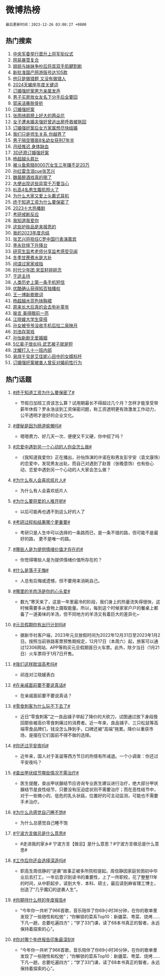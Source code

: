 # 微博热榜

`最后更新时间：2023-12-26 03:08:27 +0800`

## 热门搜索

1. [中央军委举行晋升上将军衔仪式](https://m.weibo.cn/search?containerid=100103type%3D1%26t%3D10%26q%3D%23%E4%B8%AD%E5%A4%AE%E5%86%9B%E5%A7%94%E4%B8%BE%E8%A1%8C%E6%99%8B%E5%8D%87%E4%B8%8A%E5%B0%86%E5%86%9B%E8%A1%94%E4%BB%AA%E5%BC%8F%23&stream_entry_id=51&isnewpage=1&extparam=seat%3D1%26pos%3D0%26filter_type%3Drealtimehot%26c_type%3D51%26q%3D%2523%25E4%25B8%25AD%25E5%25A4%25AE%25E5%2586%259B%25E5%25A7%2594%25E4%25B8%25BE%25E8%25A1%258C%25E6%2599%258B%25E5%258D%2587%25E4%25B8%258A%25E5%25B0%2586%25E5%2586%259B%25E8%25A1%2594%25E4%25BB%25AA%25E5%25BC%258F%2523%26cate%3D10103%26stream_entry_id%3D51%26dgr%3D0%26display_time%3D1703531306%26pre_seqid%3D170353130672604378114)
1. [网易暴雪复合](https://m.weibo.cn/search?containerid=100103type%3D1%26t%3D10%26q%3D%23%E7%BD%91%E6%98%93%E6%9A%B4%E9%9B%AA%E5%A4%8D%E5%90%88%23&stream_entry_id=31&isnewpage=1&extparam=seat%3D1%26realpos%3D1%26lcate%3D5001%26filter_type%3Drealtimehot%26dgr%3D0%26pos%3D0%26c_type%3D31%26cate%3D5001%26q%3D%2523%25E7%25BD%2591%25E6%2598%2593%25E6%259A%25B4%25E9%259B%25AA%25E5%25A4%258D%25E5%2590%2588%2523%26band_rank%3D1%26stream_entry_id%3D31%26flag%3D16%26display_time%3D1703531306%26pre_seqid%3D170353130672604378114)
1. [姐姐与妹妹争吵后将其双手肌腱割断](https://m.weibo.cn/search?containerid=100103type%3D1%26t%3D10%26q%3D%23%E5%A7%90%E5%A7%90%E4%B8%8E%E5%A6%B9%E5%A6%B9%E4%BA%89%E5%90%B5%E5%90%8E%E5%B0%86%E5%85%B6%E5%8F%8C%E6%89%8B%E8%82%8C%E8%85%B1%E5%89%B2%E6%96%AD%23&stream_entry_id=31&isnewpage=1&extparam=seat%3D1%26realpos%3D2%26lcate%3D5001%26filter_type%3Drealtimehot%26dgr%3D0%26pos%3D1%26c_type%3D31%26cate%3D5001%26q%3D%2523%25E5%25A7%2590%25E5%25A7%2590%25E4%25B8%258E%25E5%25A6%25B9%25E5%25A6%25B9%25E4%25BA%2589%25E5%2590%25B5%25E5%2590%258E%25E5%25B0%2586%25E5%2585%25B6%25E5%258F%258C%25E6%2589%258B%25E8%2582%258C%25E8%2585%25B1%25E5%2589%25B2%25E6%2596%25AD%2523%26band_rank%3D2%26stream_entry_id%3D31%26flag%3D2%26display_time%3D1703531306%26pre_seqid%3D170353130672604378114)
1. [新批准国产网游版号达105款](https://m.weibo.cn/search?containerid=100103type%3D1%26t%3D10%26q%3D%23%E6%96%B0%E6%89%B9%E5%87%86%E5%9B%BD%E4%BA%A7%E7%BD%91%E6%B8%B8%E7%89%88%E5%8F%B7%E8%BE%BE105%E6%AC%BE%23&stream_entry_id=31&isnewpage=1&extparam=seat%3D1%26realpos%3D3%26lcate%3D5001%26filter_type%3Drealtimehot%26dgr%3D0%26pos%3D2%26c_type%3D31%26cate%3D5001%26q%3D%2523%25E6%2596%25B0%25E6%2589%25B9%25E5%2587%2586%25E5%259B%25BD%25E4%25BA%25A7%25E7%25BD%2591%25E6%25B8%25B8%25E7%2589%2588%25E5%258F%25B7%25E8%25BE%25BE105%25E6%25AC%25BE%2523%26band_rank%3D3%26stream_entry_id%3D31%26flag%3D0%26display_time%3D1703531306%26pre_seqid%3D170353130672604378114)
1. [他只是做错题 又没有做错人](https://m.weibo.cn/search?containerid=100103type%3D1%26t%3D10%26q%3D%E4%BB%96%E5%8F%AA%E6%98%AF%E5%81%9A%E9%94%99%E9%A2%98+%E5%8F%88%E6%B2%A1%E6%9C%89%E5%81%9A%E9%94%99%E4%BA%BA&stream_entry_id=31&isnewpage=1&extparam=seat%3D1%26realpos%3D4%26lcate%3D5001%26filter_type%3Drealtimehot%26dgr%3D0%26pos%3D3%26c_type%3D31%26cate%3D5001%26q%3D%25E4%25BB%2596%25E5%258F%25AA%25E6%2598%25AF%25E5%2581%259A%25E9%2594%2599%25E9%25A2%2598%2520%25E5%258F%2588%25E6%25B2%25A1%25E6%259C%2589%25E5%2581%259A%25E9%2594%2599%25E4%25BA%25BA%26band_rank%3D4%26stream_entry_id%3D31%26flag%3D2%26display_time%3D1703531306%26pre_seqid%3D170353130672604378114)
1. [2024天蝎座年度关键词](https://m.weibo.cn/search?containerid=100103type%3D1%26t%3D10%26q%3D2024%E5%A4%A9%E8%9D%8E%E5%BA%A7%E5%B9%B4%E5%BA%A6%E5%85%B3%E9%94%AE%E8%AF%8D&stream_entry_id=31&isnewpage=1&extparam=seat%3D1%26realpos%3D5%26lcate%3D5001%26filter_type%3Drealtimehot%26dgr%3D0%26pos%3D4%26c_type%3D31%26cate%3D5001%26q%3D2024%25E5%25A4%25A9%25E8%259D%258E%25E5%25BA%25A7%25E5%25B9%25B4%25E5%25BA%25A6%25E5%2585%25B3%25E9%2594%25AE%25E8%25AF%258D%26band_rank%3D5%26stream_entry_id%3D31%26flag%3D16%26display_time%3D1703531306%26pre_seqid%3D170353130672604378114)
1. [订婚强奸案男方亲属发声](https://m.weibo.cn/search?containerid=100103type%3D1%26t%3D10%26q%3D%23%E8%AE%A2%E5%A9%9A%E5%BC%BA%E5%A5%B8%E6%A1%88%E7%94%B7%E6%96%B9%E4%BA%B2%E5%B1%9E%E5%8F%91%E5%A3%B0%23&stream_entry_id=31&isnewpage=1&extparam=seat%3D1%26realpos%3D6%26lcate%3D5001%26filter_type%3Drealtimehot%26dgr%3D0%26pos%3D5%26c_type%3D31%26cate%3D5001%26q%3D%2523%25E8%25AE%25A2%25E5%25A9%259A%25E5%25BC%25BA%25E5%25A5%25B8%25E6%25A1%2588%25E7%2594%25B7%25E6%2596%25B9%25E4%25BA%25B2%25E5%25B1%259E%25E5%258F%2591%25E5%25A3%25B0%2523%26band_rank%3D6%26stream_entry_id%3D31%26flag%3D0%26display_time%3D1703531306%26pre_seqid%3D170353130672604378114)
1. [男子买房放女友名下分手后全要回](https://m.weibo.cn/search?containerid=100103type%3D1%26t%3D10%26q%3D%23%E7%94%B7%E5%AD%90%E4%B9%B0%E6%88%BF%E6%94%BE%E5%A5%B3%E5%8F%8B%E5%90%8D%E4%B8%8B%E5%88%86%E6%89%8B%E5%90%8E%E5%85%A8%E8%A6%81%E5%9B%9E%23&stream_entry_id=31&isnewpage=1&extparam=seat%3D1%26realpos%3D7%26lcate%3D5001%26filter_type%3Drealtimehot%26dgr%3D0%26pos%3D6%26c_type%3D31%26cate%3D5001%26q%3D%2523%25E7%2594%25B7%25E5%25AD%2590%25E4%25B9%25B0%25E6%2588%25BF%25E6%2594%25BE%25E5%25A5%25B3%25E5%258F%258B%25E5%2590%258D%25E4%25B8%258B%25E5%2588%2586%25E6%2589%258B%25E5%2590%258E%25E5%2585%25A8%25E8%25A6%2581%25E5%259B%259E%2523%26band_rank%3D7%26stream_entry_id%3D31%26flag%3D0%26display_time%3D1703531306%26pre_seqid%3D170353130672604378114)
1. [郭采洁撕脱骨折](https://m.weibo.cn/search?containerid=100103type%3D1%26t%3D10%26q%3D%23%E9%83%AD%E9%87%87%E6%B4%81%E6%92%95%E8%84%B1%E9%AA%A8%E6%8A%98%23&stream_entry_id=31&isnewpage=1&extparam=seat%3D1%26realpos%3D8%26lcate%3D5001%26filter_type%3Drealtimehot%26dgr%3D0%26pos%3D7%26c_type%3D31%26cate%3D5001%26q%3D%2523%25E9%2583%25AD%25E9%2587%2587%25E6%25B4%2581%25E6%2592%2595%25E8%2584%25B1%25E9%25AA%25A8%25E6%258A%2598%2523%26band_rank%3D8%26stream_entry_id%3D31%26flag%3D2%26display_time%3D1703531306%26pre_seqid%3D170353130672604378114)
1. [订婚强奸案](https://m.weibo.cn/search?containerid=100103type%3D1%26t%3D10%26q%3D%E8%AE%A2%E5%A9%9A%E5%BC%BA%E5%A5%B8%E6%A1%88&stream_entry_id=31&isnewpage=1&extparam=seat%3D1%26realpos%3D9%26lcate%3D5001%26filter_type%3Drealtimehot%26dgr%3D0%26pos%3D8%26c_type%3D31%26cate%3D5001%26q%3D%25E8%25AE%25A2%25E5%25A9%259A%25E5%25BC%25BA%25E5%25A5%25B8%25E6%25A1%2588%26band_rank%3D9%26stream_entry_id%3D31%26flag%3D0%26display_time%3D1703531306%26pre_seqid%3D170353130672604378114)
1. [张雨绮肩膀上好大的两朵花](https://m.weibo.cn/search?containerid=100103type%3D1%26t%3D10%26q%3D%23%E5%BC%A0%E9%9B%A8%E7%BB%AE%E8%82%A9%E8%86%80%E4%B8%8A%E5%A5%BD%E5%A4%A7%E7%9A%84%E4%B8%A4%E6%9C%B5%E8%8A%B1%23&stream_entry_id=31&isnewpage=1&extparam=seat%3D1%26realpos%3D10%26lcate%3D5001%26filter_type%3Drealtimehot%26dgr%3D0%26pos%3D9%26c_type%3D31%26cate%3D5001%26q%3D%2523%25E5%25BC%25A0%25E9%259B%25A8%25E7%25BB%25AE%25E8%2582%25A9%25E8%2586%2580%25E4%25B8%258A%25E5%25A5%25BD%25E5%25A4%25A7%25E7%259A%2584%25E4%25B8%25A4%25E6%259C%25B5%25E8%258A%25B1%2523%26band_rank%3D10%26stream_entry_id%3D31%26flag%3D0%26display_time%3D1703531306%26pre_seqid%3D170353130672604378114)
1. [女子遭未婚夫强奸曾逃出房呼救被拖回](https://m.weibo.cn/search?containerid=100103type%3D1%26t%3D10%26q%3D%23%E5%A5%B3%E5%AD%90%E9%81%AD%E6%9C%AA%E5%A9%9A%E5%A4%AB%E5%BC%BA%E5%A5%B8%E6%9B%BE%E9%80%83%E5%87%BA%E6%88%BF%E5%91%BC%E6%95%91%E8%A2%AB%E6%8B%96%E5%9B%9E%23&stream_entry_id=31&isnewpage=1&extparam=seat%3D1%26realpos%3D11%26lcate%3D5001%26filter_type%3Drealtimehot%26dgr%3D0%26pos%3D10%26c_type%3D31%26cate%3D5001%26q%3D%2523%25E5%25A5%25B3%25E5%25AD%2590%25E9%2581%25AD%25E6%259C%25AA%25E5%25A9%259A%25E5%25A4%25AB%25E5%25BC%25BA%25E5%25A5%25B8%25E6%259B%25BE%25E9%2580%2583%25E5%2587%25BA%25E6%2588%25BF%25E5%2591%25BC%25E6%2595%2591%25E8%25A2%25AB%25E6%258B%2596%25E5%259B%259E%2523%26band_rank%3D11%26stream_entry_id%3D31%26flag%3D2%26display_time%3D1703531306%26pre_seqid%3D170353130672604378114)
1. [订婚强奸案后女方家属想尽快结婚](https://m.weibo.cn/search?containerid=100103type%3D1%26t%3D10%26q%3D%23%E8%AE%A2%E5%A9%9A%E5%BC%BA%E5%A5%B8%E6%A1%88%E5%90%8E%E5%A5%B3%E6%96%B9%E5%AE%B6%E5%B1%9E%E6%83%B3%E5%B0%BD%E5%BF%AB%E7%BB%93%E5%A9%9A%23&stream_entry_id=31&isnewpage=1&extparam=seat%3D1%26realpos%3D12%26lcate%3D5001%26filter_type%3Drealtimehot%26dgr%3D0%26pos%3D11%26c_type%3D31%26cate%3D5001%26q%3D%2523%25E8%25AE%25A2%25E5%25A9%259A%25E5%25BC%25BA%25E5%25A5%25B8%25E6%25A1%2588%25E5%2590%258E%25E5%25A5%25B3%25E6%2596%25B9%25E5%25AE%25B6%25E5%25B1%259E%25E6%2583%25B3%25E5%25B0%25BD%25E5%25BF%25AB%25E7%25BB%2593%25E5%25A9%259A%2523%26band_rank%3D12%26stream_entry_id%3D31%26flag%3D2%26display_time%3D1703531306%26pre_seqid%3D170353130672604378114)
1. [我们只是师生关系 你越界了](https://m.weibo.cn/search?containerid=100103type%3D1%26t%3D10%26q%3D%E6%88%91%E4%BB%AC%E5%8F%AA%E6%98%AF%E5%B8%88%E7%94%9F%E5%85%B3%E7%B3%BB+%E4%BD%A0%E8%B6%8A%E7%95%8C%E4%BA%86&stream_entry_id=31&isnewpage=1&extparam=seat%3D1%26realpos%3D13%26lcate%3D5001%26filter_type%3Drealtimehot%26dgr%3D0%26pos%3D12%26c_type%3D31%26cate%3D5001%26q%3D%25E6%2588%2591%25E4%25BB%25AC%25E5%258F%25AA%25E6%2598%25AF%25E5%25B8%2588%25E7%2594%259F%25E5%2585%25B3%25E7%25B3%25BB%2520%25E4%25BD%25A0%25E8%25B6%258A%25E7%2595%258C%25E4%25BA%2586%26band_rank%3D13%26stream_entry_id%3D31%26flag%3D2%26display_time%3D1703531306%26pre_seqid%3D170353130672604378114)
1. [男子隔空猥亵8名幼女获刑7年半](https://m.weibo.cn/search?containerid=100103type%3D1%26t%3D10%26q%3D%23%E7%94%B7%E5%AD%90%E9%9A%94%E7%A9%BA%E7%8C%A5%E4%BA%B58%E5%90%8D%E5%B9%BC%E5%A5%B3%E8%8E%B7%E5%88%917%E5%B9%B4%E5%8D%8A%23&stream_entry_id=31&isnewpage=1&extparam=seat%3D1%26realpos%3D14%26lcate%3D5001%26filter_type%3Drealtimehot%26dgr%3D0%26pos%3D13%26c_type%3D31%26cate%3D5001%26q%3D%2523%25E7%2594%25B7%25E5%25AD%2590%25E9%259A%2594%25E7%25A9%25BA%25E7%258C%25A5%25E4%25BA%25B58%25E5%2590%258D%25E5%25B9%25BC%25E5%25A5%25B3%25E8%258E%25B7%25E5%2588%25917%25E5%25B9%25B4%25E5%258D%258A%2523%26band_rank%3D14%26stream_entry_id%3D31%26flag%3D2%26display_time%3D1703531306%26pre_seqid%3D170353130672604378114)
1. [月经推迟 身体缺血](https://m.weibo.cn/search?containerid=100103type%3D1%26t%3D10%26q%3D%E6%9C%88%E7%BB%8F%E6%8E%A8%E8%BF%9F+%E8%BA%AB%E4%BD%93%E7%BC%BA%E8%A1%80&stream_entry_id=31&isnewpage=1&extparam=seat%3D1%26realpos%3D15%26lcate%3D5001%26filter_type%3Drealtimehot%26dgr%3D0%26pos%3D14%26c_type%3D31%26cate%3D5001%26q%3D%25E6%259C%2588%25E7%25BB%258F%25E6%258E%25A8%25E8%25BF%259F%2520%25E8%25BA%25AB%25E4%25BD%2593%25E7%25BC%25BA%25E8%25A1%2580%26band_rank%3D15%26stream_entry_id%3D31%26flag%3D2%26display_time%3D1703531306%26pre_seqid%3D170353130672604378114)
1. [3D还原订婚强奸案](https://m.weibo.cn/search?containerid=100103type%3D1%26t%3D10%26q%3D%233D%E8%BF%98%E5%8E%9F%E8%AE%A2%E5%A9%9A%E5%BC%BA%E5%A5%B8%E6%A1%88%23&stream_entry_id=31&isnewpage=1&extparam=seat%3D1%26realpos%3D16%26lcate%3D5001%26filter_type%3Drealtimehot%26dgr%3D0%26pos%3D15%26c_type%3D31%26cate%3D5001%26q%3D%25233D%25E8%25BF%2598%25E5%258E%259F%25E8%25AE%25A2%25E5%25A9%259A%25E5%25BC%25BA%25E5%25A5%25B8%25E6%25A1%2588%2523%26band_rank%3D16%26stream_entry_id%3D31%26flag%3D2%26display_time%3D1703531306%26pre_seqid%3D170353130672604378114)
1. [杨超越头肩比](https://m.weibo.cn/search?containerid=100103type%3D1%26t%3D10%26q%3D%23%E6%9D%A8%E8%B6%85%E8%B6%8A%E5%A4%B4%E8%82%A9%E6%AF%94%23&stream_entry_id=31&isnewpage=1&extparam=seat%3D1%26realpos%3D17%26lcate%3D5001%26filter_type%3Drealtimehot%26dgr%3D0%26pos%3D16%26c_type%3D31%26cate%3D5001%26q%3D%2523%25E6%259D%25A8%25E8%25B6%2585%25E8%25B6%258A%25E5%25A4%25B4%25E8%2582%25A9%25E6%25AF%2594%2523%26band_rank%3D17%26stream_entry_id%3D31%26flag%3D0%26display_time%3D1703531306%26pre_seqid%3D170353130672604378114)
1. [被斗鱼索赔8000万女生三年赚不足20万](https://m.weibo.cn/search?containerid=100103type%3D1%26t%3D10%26q%3D%23%E8%A2%AB%E6%96%97%E9%B1%BC%E7%B4%A2%E8%B5%948000%E4%B8%87%E5%A5%B3%E7%94%9F%E4%B8%89%E5%B9%B4%E8%B5%9A%E4%B8%8D%E8%B6%B320%E4%B8%87%23&stream_entry_id=31&isnewpage=1&extparam=seat%3D1%26realpos%3D18%26lcate%3D5001%26filter_type%3Drealtimehot%26dgr%3D0%26pos%3D17%26c_type%3D31%26cate%3D5001%26q%3D%2523%25E8%25A2%25AB%25E6%2596%2597%25E9%25B1%25BC%25E7%25B4%25A2%25E8%25B5%25948000%25E4%25B8%2587%25E5%25A5%25B3%25E7%2594%259F%25E4%25B8%2589%25E5%25B9%25B4%25E8%25B5%259A%25E4%25B8%258D%25E8%25B6%25B320%25E4%25B8%2587%2523%26band_rank%3D18%26stream_entry_id%3D31%26flag%3D0%26display_time%3D1703531306%26pre_seqid%3D170353130672604378114)
1. [孙红雷含泪cue张艺兴](https://m.weibo.cn/search?containerid=100103type%3D1%26t%3D10%26q%3D%23%E5%AD%99%E7%BA%A2%E9%9B%B7%E5%90%AB%E6%B3%AAcue%E5%BC%A0%E8%89%BA%E5%85%B4%23&stream_entry_id=31&isnewpage=1&extparam=seat%3D1%26realpos%3D19%26lcate%3D5001%26filter_type%3Drealtimehot%26dgr%3D0%26pos%3D18%26c_type%3D31%26cate%3D5001%26q%3D%2523%25E5%25AD%2599%25E7%25BA%25A2%25E9%259B%25B7%25E5%2590%25AB%25E6%25B3%25AAcue%25E5%25BC%25A0%25E8%2589%25BA%25E5%2585%25B4%2523%26band_rank%3D19%26stream_entry_id%3D31%26flag%3D0%26display_time%3D1703531306%26pre_seqid%3D170353130672604378114)
1. [魏晨醉酒戏真的喝了](https://m.weibo.cn/search?containerid=100103type%3D1%26t%3D10%26q%3D%23%E9%AD%8F%E6%99%A8%E9%86%89%E9%85%92%E6%88%8F%E7%9C%9F%E7%9A%84%E5%96%9D%E4%BA%86%23&stream_entry_id=31&isnewpage=1&extparam=seat%3D1%26realpos%3D20%26lcate%3D5001%26filter_type%3Drealtimehot%26dgr%3D0%26pos%3D19%26c_type%3D31%26cate%3D5001%26q%3D%2523%25E9%25AD%258F%25E6%2599%25A8%25E9%2586%2589%25E9%2585%2592%25E6%2588%258F%25E7%259C%259F%25E7%259A%2584%25E5%2596%259D%25E4%25BA%2586%2523%26band_rank%3D20%26stream_entry_id%3D31%26flag%3D2%26display_time%3D1703531306%26pre_seqid%3D170353130672604378114)
1. [大便出现这些异常千万要当心](https://m.weibo.cn/search?containerid=100103type%3D1%26t%3D10%26q%3D%23%E5%A4%A7%E4%BE%BF%E5%87%BA%E7%8E%B0%E8%BF%99%E4%BA%9B%E5%BC%82%E5%B8%B8%E5%8D%83%E4%B8%87%E8%A6%81%E5%BD%93%E5%BF%83%23&stream_entry_id=31&isnewpage=1&extparam=seat%3D1%26realpos%3D21%26lcate%3D5001%26filter_type%3Drealtimehot%26dgr%3D0%26pos%3D20%26c_type%3D31%26cate%3D5001%26q%3D%2523%25E5%25A4%25A7%25E4%25BE%25BF%25E5%2587%25BA%25E7%258E%25B0%25E8%25BF%2599%25E4%25BA%259B%25E5%25BC%2582%25E5%25B8%25B8%25E5%258D%2583%25E4%25B8%2587%25E8%25A6%2581%25E5%25BD%2593%25E5%25BF%2583%2523%26band_rank%3D21%26stream_entry_id%3D31%26flag%3D0%26display_time%3D1703531306%26pre_seqid%3D170353130672604378114)
1. [杭高4名男生腹肌照火了](https://m.weibo.cn/search?containerid=100103type%3D1%26t%3D10%26q%3D%23%E6%9D%AD%E9%AB%984%E5%90%8D%E7%94%B7%E7%94%9F%E8%85%B9%E8%82%8C%E7%85%A7%E7%81%AB%E4%BA%86%23&stream_entry_id=31&isnewpage=1&extparam=seat%3D1%26realpos%3D22%26lcate%3D5001%26filter_type%3Drealtimehot%26dgr%3D0%26pos%3D21%26c_type%3D31%26cate%3D5001%26q%3D%2523%25E6%259D%25AD%25E9%25AB%25984%25E5%2590%258D%25E7%2594%25B7%25E7%2594%259F%25E8%2585%25B9%25E8%2582%258C%25E7%2585%25A7%25E7%2581%25AB%25E4%25BA%2586%2523%26band_rank%3D22%26stream_entry_id%3D31%26flag%3D32768%26display_time%3D1703531306%26pre_seqid%3D170353130672604378114)
1. [为什么大家又爱上头戴式耳机](https://m.weibo.cn/search?containerid=100103type%3D1%26t%3D10%26q%3D%E4%B8%BA%E4%BB%80%E4%B9%88%E5%A4%A7%E5%AE%B6%E5%8F%88%E7%88%B1%E4%B8%8A%E5%A4%B4%E6%88%B4%E5%BC%8F%E8%80%B3%E6%9C%BA&stream_entry_id=31&isnewpage=1&extparam=seat%3D1%26realpos%3D23%26lcate%3D5001%26filter_type%3Drealtimehot%26dgr%3D0%26pos%3D22%26c_type%3D31%26cate%3D5001%26q%3D%25E4%25B8%25BA%25E4%25BB%2580%25E4%25B9%2588%25E5%25A4%25A7%25E5%25AE%25B6%25E5%258F%2588%25E7%2588%25B1%25E4%25B8%258A%25E5%25A4%25B4%25E6%2588%25B4%25E5%25BC%258F%25E8%2580%25B3%25E6%259C%25BA%26band_rank%3D23%26stream_entry_id%3D31%26flag%3D0%26display_time%3D1703531306%26pre_seqid%3D170353130672604378114)
1. [终于知道工资为什么要保密了](https://m.weibo.cn/search?containerid=100103type%3D1%26t%3D10%26q%3D%E7%BB%88%E4%BA%8E%E7%9F%A5%E9%81%93%E5%B7%A5%E8%B5%84%E4%B8%BA%E4%BB%80%E4%B9%88%E8%A6%81%E4%BF%9D%E5%AF%86%E4%BA%86&stream_entry_id=31&isnewpage=1&extparam=seat%3D1%26realpos%3D24%26lcate%3D5001%26filter_type%3Drealtimehot%26dgr%3D0%26pos%3D23%26c_type%3D31%26cate%3D5001%26q%3D%25E7%25BB%2588%25E4%25BA%258E%25E7%259F%25A5%25E9%2581%2593%25E5%25B7%25A5%25E8%25B5%2584%25E4%25B8%25BA%25E4%25BB%2580%25E4%25B9%2588%25E8%25A6%2581%25E4%25BF%259D%25E5%25AF%2586%25E4%25BA%2586%26band_rank%3D24%26stream_entry_id%3D31%26flag%3D0%26display_time%3D1703531306%26pre_seqid%3D170353130672604378114)
1. [2023十大热播剧](https://m.weibo.cn/search?containerid=100103type%3D1%26t%3D10%26q%3D%232023%E5%8D%81%E5%A4%A7%E7%83%AD%E6%92%AD%E5%89%A7%23&stream_entry_id=31&isnewpage=1&extparam=seat%3D1%26realpos%3D25%26lcate%3D5001%26filter_type%3Drealtimehot%26dgr%3D0%26pos%3D24%26c_type%3D31%26cate%3D5001%26q%3D%25232023%25E5%258D%2581%25E5%25A4%25A7%25E7%2583%25AD%25E6%2592%25AD%25E5%2589%25A7%2523%26band_rank%3D25%26stream_entry_id%3D31%26flag%3D0%26display_time%3D1703531306%26pre_seqid%3D170353130672604378114)
1. [考研戒断反应](https://m.weibo.cn/search?containerid=100103type%3D1%26t%3D10%26q%3D%E8%80%83%E7%A0%94%E6%88%92%E6%96%AD%E5%8F%8D%E5%BA%94&stream_entry_id=31&isnewpage=1&extparam=seat%3D1%26realpos%3D26%26lcate%3D5001%26filter_type%3Drealtimehot%26dgr%3D0%26pos%3D25%26c_type%3D31%26cate%3D5001%26q%3D%25E8%2580%2583%25E7%25A0%2594%25E6%2588%2592%25E6%2596%25AD%25E5%258F%258D%25E5%25BA%2594%26band_rank%3D26%26stream_entry_id%3D31%26flag%3D0%26display_time%3D1703531306%26pre_seqid%3D170353130672604378114)
1. [我知道我爱你](https://m.weibo.cn/search?containerid=100103type%3D1%26t%3D10%26q%3D%E6%88%91%E7%9F%A5%E9%81%93%E6%88%91%E7%88%B1%E4%BD%A0&stream_entry_id=31&isnewpage=1&extparam=seat%3D1%26realpos%3D27%26lcate%3D5001%26filter_type%3Drealtimehot%26dgr%3D0%26pos%3D26%26c_type%3D31%26cate%3D5001%26q%3D%25E6%2588%2591%25E7%259F%25A5%25E9%2581%2593%25E6%2588%2591%25E7%2588%25B1%25E4%25BD%25A0%26band_rank%3D27%26stream_entry_id%3D31%26flag%3D0%26display_time%3D1703531306%26pre_seqid%3D170353130672604378114)
1. [这些护肤品是来报恩的](https://m.weibo.cn/search?containerid=100103type%3D1%26t%3D10%26q%3D%23%E8%BF%99%E4%BA%9B%E6%8A%A4%E8%82%A4%E5%93%81%E6%98%AF%E6%9D%A5%E6%8A%A5%E6%81%A9%E7%9A%84%23&stream_entry_id=31&isnewpage=1&extparam=seat%3D1%26realpos%3D28%26lcate%3D5001%26filter_type%3Drealtimehot%26dgr%3D0%26pos%3D27%26c_type%3D31%26cate%3D5001%26q%3D%2523%25E8%25BF%2599%25E4%25BA%259B%25E6%258A%25A4%25E8%2582%25A4%25E5%2593%2581%25E6%2598%25AF%25E6%259D%25A5%25E6%258A%25A5%25E6%2581%25A9%25E7%259A%2584%2523%26band_rank%3D28%26stream_entry_id%3D31%26flag%3D0%26display_time%3D1703531306%26pre_seqid%3D170353130672604378114)
1. [我的2023年度总结](https://m.weibo.cn/search?containerid=100103type%3D1%26t%3D10%26q%3D%E6%88%91%E7%9A%842023%E5%B9%B4%E5%BA%A6%E6%80%BB%E7%BB%93&stream_entry_id=31&isnewpage=1&extparam=seat%3D1%26realpos%3D29%26lcate%3D5001%26filter_type%3Drealtimehot%26dgr%3D0%26pos%3D28%26c_type%3D31%26cate%3D5001%26q%3D%25E6%2588%2591%25E7%259A%25842023%25E5%25B9%25B4%25E5%25BA%25A6%25E6%2580%25BB%25E7%25BB%2593%26band_rank%3D29%26stream_entry_id%3D31%26flag%3D0%26display_time%3D1703531306%26pre_seqid%3D170353130672604378114)
1. [张艺兴将担任C罗中国行表演嘉宾](https://m.weibo.cn/search?containerid=100103type%3D1%26t%3D10%26q%3D%23%E5%BC%A0%E8%89%BA%E5%85%B4%E5%B0%86%E6%8B%85%E4%BB%BBC%E7%BD%97%E4%B8%AD%E5%9B%BD%E8%A1%8C%E8%A1%A8%E6%BC%94%E5%98%89%E5%AE%BE%23&stream_entry_id=31&isnewpage=1&extparam=seat%3D1%26realpos%3D30%26lcate%3D5001%26filter_type%3Drealtimehot%26dgr%3D0%26pos%3D29%26c_type%3D31%26cate%3D5001%26q%3D%2523%25E5%25BC%25A0%25E8%2589%25BA%25E5%2585%25B4%25E5%25B0%2586%25E6%258B%2585%25E4%25BB%25BBC%25E7%25BD%2597%25E4%25B8%25AD%25E5%259B%25BD%25E8%25A1%258C%25E8%25A1%25A8%25E6%25BC%2594%25E5%2598%2589%25E5%25AE%25BE%2523%26band_rank%3D30%26stream_entry_id%3D31%26flag%3D0%26display_time%3D1703531306%26pre_seqid%3D170353130672604378114)
1. [李永钦摔下升降台](https://m.weibo.cn/search?containerid=100103type%3D1%26t%3D10%26q%3D%23%E6%9D%8E%E6%B0%B8%E9%92%A6%E6%91%94%E4%B8%8B%E5%8D%87%E9%99%8D%E5%8F%B0%23&stream_entry_id=31&isnewpage=1&extparam=seat%3D1%26realpos%3D31%26lcate%3D5001%26filter_type%3Drealtimehot%26dgr%3D0%26pos%3D30%26c_type%3D31%26cate%3D5001%26q%3D%2523%25E6%259D%258E%25E6%25B0%25B8%25E9%2592%25A6%25E6%2591%2594%25E4%25B8%258B%25E5%258D%2587%25E9%2599%258D%25E5%258F%25B0%2523%26band_rank%3D31%26stream_entry_id%3D31%26flag%3D0%26display_time%3D1703531306%26pre_seqid%3D170353130672604378114)
1. [研究生监考老师分享监考感受见闻](https://m.weibo.cn/search?containerid=100103type%3D1%26t%3D10%26q%3D%23%E7%A0%94%E7%A9%B6%E7%94%9F%E7%9B%91%E8%80%83%E8%80%81%E5%B8%88%E5%88%86%E4%BA%AB%E7%9B%91%E8%80%83%E6%84%9F%E5%8F%97%E8%A7%81%E9%97%BB%23&stream_entry_id=31&isnewpage=1&extparam=seat%3D1%26realpos%3D32%26lcate%3D5001%26filter_type%3Drealtimehot%26dgr%3D0%26pos%3D31%26c_type%3D31%26cate%3D5001%26q%3D%2523%25E7%25A0%2594%25E7%25A9%25B6%25E7%2594%259F%25E7%259B%2591%25E8%2580%2583%25E8%2580%2581%25E5%25B8%2588%25E5%2588%2586%25E4%25BA%25AB%25E7%259B%2591%25E8%2580%2583%25E6%2584%259F%25E5%258F%2597%25E8%25A7%2581%25E9%2597%25BB%2523%26band_rank%3D32%26stream_entry_id%3D31%26flag%3D32768%26display_time%3D1703531306%26pre_seqid%3D170353130672604378114)
1. [冬季甘蔗煮水是大补](https://m.weibo.cn/search?containerid=100103type%3D1%26t%3D10%26q%3D%E5%86%AC%E5%AD%A3%E7%94%98%E8%94%97%E7%85%AE%E6%B0%B4%E6%98%AF%E5%A4%A7%E8%A1%A5&stream_entry_id=31&isnewpage=1&extparam=seat%3D1%26realpos%3D33%26lcate%3D5001%26filter_type%3Drealtimehot%26dgr%3D0%26pos%3D32%26c_type%3D31%26cate%3D5001%26q%3D%25E5%2586%25AC%25E5%25AD%25A3%25E7%2594%2598%25E8%2594%2597%25E7%2585%25AE%25E6%25B0%25B4%25E6%2598%25AF%25E5%25A4%25A7%25E8%25A1%25A5%26band_rank%3D33%26stream_entry_id%3D31%26flag%3D0%26display_time%3D1703531306%26pre_seqid%3D170353130672604378114)
1. [间谍过家家戒指](https://m.weibo.cn/search?containerid=100103type%3D1%26t%3D10%26q%3D%23%E9%97%B4%E8%B0%8D%E8%BF%87%E5%AE%B6%E5%AE%B6%E6%88%92%E6%8C%87%23&stream_entry_id=31&isnewpage=1&extparam=seat%3D1%26realpos%3D34%26lcate%3D5001%26filter_type%3Drealtimehot%26dgr%3D0%26pos%3D33%26c_type%3D31%26cate%3D5001%26q%3D%2523%25E9%2597%25B4%25E8%25B0%258D%25E8%25BF%2587%25E5%25AE%25B6%25E5%25AE%25B6%25E6%2588%2592%25E6%258C%2587%2523%26band_rank%3D34%26stream_entry_id%3D31%26flag%3D1%26display_time%3D1703531306%26pre_seqid%3D170353130672604378114)
1. [时代少年团 宋亚轩碎碎念](https://m.weibo.cn/search?containerid=100103type%3D1%26t%3D10%26q%3D%E6%97%B6%E4%BB%A3%E5%B0%91%E5%B9%B4%E5%9B%A2+%E5%AE%8B%E4%BA%9A%E8%BD%A9%E7%A2%8E%E7%A2%8E%E5%BF%B5&stream_entry_id=31&isnewpage=1&extparam=seat%3D1%26realpos%3D35%26lcate%3D5001%26filter_type%3Drealtimehot%26dgr%3D0%26pos%3D34%26c_type%3D31%26cate%3D5001%26q%3D%25E6%2597%25B6%25E4%25BB%25A3%25E5%25B0%2591%25E5%25B9%25B4%25E5%259B%25A2%2520%25E5%25AE%258B%25E4%25BA%259A%25E8%25BD%25A9%25E7%25A2%258E%25E7%25A2%258E%25E5%25BF%25B5%26band_rank%3D35%26stream_entry_id%3D31%26flag%3D0%26display_time%3D1703531306%26pre_seqid%3D170353130672604378114)
1. [于适主持](https://m.weibo.cn/search?containerid=100103type%3D1%26t%3D10%26q%3D%E4%BA%8E%E9%80%82%E4%B8%BB%E6%8C%81&stream_entry_id=31&isnewpage=1&extparam=seat%3D1%26realpos%3D36%26lcate%3D5001%26filter_type%3Drealtimehot%26dgr%3D0%26pos%3D35%26c_type%3D31%26cate%3D5001%26q%3D%25E4%25BA%258E%25E9%2580%2582%25E4%25B8%25BB%25E6%258C%2581%26band_rank%3D36%26stream_entry_id%3D31%26flag%3D0%26display_time%3D1703531306%26pre_seqid%3D170353130672604378114)
1. [人类历史上第一条手机短信](https://m.weibo.cn/search?containerid=100103type%3D1%26t%3D10%26q%3D%E4%BA%BA%E7%B1%BB%E5%8E%86%E5%8F%B2%E4%B8%8A%E7%AC%AC%E4%B8%80%E6%9D%A1%E6%89%8B%E6%9C%BA%E7%9F%AD%E4%BF%A1&stream_entry_id=31&isnewpage=1&extparam=seat%3D1%26realpos%3D37%26lcate%3D5001%26filter_type%3Drealtimehot%26dgr%3D0%26pos%3D36%26c_type%3D31%26cate%3D5001%26q%3D%25E4%25BA%25BA%25E7%25B1%25BB%25E5%258E%2586%25E5%258F%25B2%25E4%25B8%258A%25E7%25AC%25AC%25E4%25B8%2580%25E6%259D%25A1%25E6%2589%258B%25E6%259C%25BA%25E7%259F%25AD%25E4%25BF%25A1%26band_rank%3D37%26stream_entry_id%3D31%26flag%3D0%26display_time%3D1703531306%26pre_seqid%3D170353130672604378114)
1. [优酷确认获得知否独播权](https://m.weibo.cn/search?containerid=100103type%3D1%26t%3D10%26q%3D%23%E4%BC%98%E9%85%B7%E7%A1%AE%E8%AE%A4%E8%8E%B7%E5%BE%97%E7%9F%A5%E5%90%A6%E7%8B%AC%E6%92%AD%E6%9D%83%23&stream_entry_id=31&isnewpage=1&extparam=seat%3D1%26realpos%3D38%26lcate%3D5001%26filter_type%3Drealtimehot%26dgr%3D0%26pos%3D37%26c_type%3D31%26cate%3D5001%26q%3D%2523%25E4%25BC%2598%25E9%2585%25B7%25E7%25A1%25AE%25E8%25AE%25A4%25E8%258E%25B7%25E5%25BE%2597%25E7%259F%25A5%25E5%2590%25A6%25E7%258B%25AC%25E6%2592%25AD%25E6%259D%2583%2523%26band_rank%3D38%26stream_entry_id%3D31%26flag%3D0%26display_time%3D1703531306%26pre_seqid%3D170353130672604378114)
1. [王一博新歌歌词](https://m.weibo.cn/search?containerid=100103type%3D1%26t%3D10%26q%3D%23%E7%8E%8B%E4%B8%80%E5%8D%9A%E6%96%B0%E6%AD%8C%E6%AD%8C%E8%AF%8D%23&stream_entry_id=31&isnewpage=1&extparam=seat%3D1%26realpos%3D39%26lcate%3D5001%26filter_type%3Drealtimehot%26dgr%3D0%26pos%3D38%26c_type%3D31%26cate%3D5001%26q%3D%2523%25E7%258E%258B%25E4%25B8%2580%25E5%258D%259A%25E6%2596%25B0%25E6%25AD%258C%25E6%25AD%258C%25E8%25AF%258D%2523%26band_rank%3D39%26stream_entry_id%3D31%26flag%3D0%26display_time%3D1703531306%26pre_seqid%3D170353130672604378114)
1. [杨超越水蓝色抹胸裙](https://m.weibo.cn/search?containerid=100103type%3D1%26t%3D10%26q%3D%23%E6%9D%A8%E8%B6%85%E8%B6%8A%E6%B0%B4%E8%93%9D%E8%89%B2%E6%8A%B9%E8%83%B8%E8%A3%99%23&stream_entry_id=31&isnewpage=1&extparam=seat%3D1%26realpos%3D40%26lcate%3D5001%26filter_type%3Drealtimehot%26dgr%3D0%26pos%3D39%26c_type%3D31%26cate%3D5001%26q%3D%2523%25E6%259D%25A8%25E8%25B6%2585%25E8%25B6%258A%25E6%25B0%25B4%25E8%2593%259D%25E8%2589%25B2%25E6%258A%25B9%25E8%2583%25B8%25E8%25A3%2599%2523%26band_rank%3D40%26stream_entry_id%3D31%26flag%3D0%26display_time%3D1703531306%26pre_seqid%3D170353130672604378114)
1. [原来长大后真的会去弥补童年](https://m.weibo.cn/search?containerid=100103type%3D1%26t%3D10%26q%3D%23%E5%8E%9F%E6%9D%A5%E9%95%BF%E5%A4%A7%E5%90%8E%E7%9C%9F%E7%9A%84%E4%BC%9A%E5%8E%BB%E5%BC%A5%E8%A1%A5%E7%AB%A5%E5%B9%B4%23&stream_entry_id=31&isnewpage=1&extparam=seat%3D1%26realpos%3D41%26lcate%3D5001%26filter_type%3Drealtimehot%26dgr%3D0%26pos%3D40%26c_type%3D31%26cate%3D5001%26q%3D%2523%25E5%258E%259F%25E6%259D%25A5%25E9%2595%25BF%25E5%25A4%25A7%25E5%2590%258E%25E7%259C%259F%25E7%259A%2584%25E4%25BC%259A%25E5%258E%25BB%25E5%25BC%25A5%25E8%25A1%25A5%25E7%25AB%25A5%25E5%25B9%25B4%2523%26band_rank%3D41%26stream_entry_id%3D31%26flag%3D0%26display_time%3D1703531306%26pre_seqid%3D170353130672604378114)
1. [喻言 美得眼前一亮](https://m.weibo.cn/search?containerid=100103type%3D1%26t%3D10%26q%3D%E5%96%BB%E8%A8%80+%E7%BE%8E%E5%BE%97%E7%9C%BC%E5%89%8D%E4%B8%80%E4%BA%AE&stream_entry_id=31&isnewpage=1&extparam=seat%3D1%26realpos%3D42%26lcate%3D5001%26filter_type%3Drealtimehot%26dgr%3D0%26pos%3D41%26c_type%3D31%26cate%3D5001%26q%3D%25E5%2596%25BB%25E8%25A8%2580%2520%25E7%25BE%258E%25E5%25BE%2597%25E7%259C%25BC%25E5%2589%258D%25E4%25B8%2580%25E4%25BA%25AE%26band_rank%3D42%26stream_entry_id%3D31%26flag%3D0%26display_time%3D1703531306%26pre_seqid%3D170353130672604378114)
1. [江晓媛大学生穿搭](https://m.weibo.cn/search?containerid=100103type%3D1%26t%3D10%26q%3D%E6%B1%9F%E6%99%93%E5%AA%9B%E5%A4%A7%E5%AD%A6%E7%94%9F%E7%A9%BF%E6%90%AD&stream_entry_id=31&isnewpage=1&extparam=seat%3D1%26realpos%3D43%26lcate%3D5001%26filter_type%3Drealtimehot%26dgr%3D0%26pos%3D42%26c_type%3D31%26cate%3D5001%26q%3D%25E6%25B1%259F%25E6%2599%2593%25E5%25AA%259B%25E5%25A4%25A7%25E5%25AD%25A6%25E7%2594%259F%25E7%25A9%25BF%25E6%2590%25AD%26band_rank%3D43%26stream_entry_id%3D31%26flag%3D1%26display_time%3D1703531306%26pre_seqid%3D170353130672604378114)
1. [孙女被爷爷没收手机后拉二泉映月](https://m.weibo.cn/search?containerid=100103type%3D1%26t%3D10%26q%3D%E5%AD%99%E5%A5%B3%E8%A2%AB%E7%88%B7%E7%88%B7%E6%B2%A1%E6%94%B6%E6%89%8B%E6%9C%BA%E5%90%8E%E6%8B%89%E4%BA%8C%E6%B3%89%E6%98%A0%E6%9C%88&stream_entry_id=31&isnewpage=1&extparam=seat%3D1%26realpos%3D44%26lcate%3D5001%26filter_type%3Drealtimehot%26dgr%3D0%26pos%3D43%26c_type%3D31%26cate%3D5001%26q%3D%25E5%25AD%2599%25E5%25A5%25B3%25E8%25A2%25AB%25E7%2588%25B7%25E7%2588%25B7%25E6%25B2%25A1%25E6%2594%25B6%25E6%2589%258B%25E6%259C%25BA%25E5%2590%258E%25E6%258B%2589%25E4%25BA%258C%25E6%25B3%2589%25E6%2598%25A0%25E6%259C%2588%26band_rank%3D44%26stream_entry_id%3D31%26flag%3D0%26display_time%3D1703531306%26pre_seqid%3D170353130672604378114)
1. [刘浩存哭戏](https://m.weibo.cn/search?containerid=100103type%3D1%26t%3D10%26q%3D%E5%88%98%E6%B5%A9%E5%AD%98%E5%93%AD%E6%88%8F&stream_entry_id=31&isnewpage=1&extparam=seat%3D1%26realpos%3D45%26lcate%3D5001%26filter_type%3Drealtimehot%26dgr%3D0%26pos%3D44%26c_type%3D31%26cate%3D5001%26q%3D%25E5%2588%2598%25E6%25B5%25A9%25E5%25AD%2598%25E5%2593%25AD%25E6%2588%258F%26band_rank%3D45%26stream_entry_id%3D31%26flag%3D0%26display_time%3D1703531306%26pre_seqid%3D170353130672604378114)
1. [孙怡新剧无爱婚姻](https://m.weibo.cn/search?containerid=100103type%3D1%26t%3D10%26q%3D%23%E5%AD%99%E6%80%A1%E6%96%B0%E5%89%A7%E6%97%A0%E7%88%B1%E5%A9%9A%E5%A7%BB%23&stream_entry_id=31&isnewpage=1&extparam=seat%3D1%26realpos%3D46%26lcate%3D5001%26filter_type%3Drealtimehot%26dgr%3D0%26pos%3D45%26c_type%3D31%26cate%3D5001%26q%3D%2523%25E5%25AD%2599%25E6%2580%25A1%25E6%2596%25B0%25E5%2589%25A7%25E6%2597%25A0%25E7%2588%25B1%25E5%25A9%259A%25E5%25A7%25BB%2523%26band_rank%3D46%26stream_entry_id%3D31%26flag%3D1%26display_time%3D1703531306%26pre_seqid%3D170353130672604378114)
1. [5亿辈子很长吗 武艺被子就是短](https://m.weibo.cn/search?containerid=100103type%3D1%26t%3D10%26q%3D5%E4%BA%BF%E8%BE%88%E5%AD%90%E5%BE%88%E9%95%BF%E5%90%97+%E6%AD%A6%E8%89%BA%E8%A2%AB%E5%AD%90%E5%B0%B1%E6%98%AF%E7%9F%AD&stream_entry_id=31&isnewpage=1&extparam=seat%3D1%26realpos%3D47%26lcate%3D5001%26filter_type%3Drealtimehot%26dgr%3D0%26pos%3D46%26c_type%3D31%26cate%3D5001%26q%3D5%25E4%25BA%25BF%25E8%25BE%2588%25E5%25AD%2590%25E5%25BE%2588%25E9%2595%25BF%25E5%2590%2597%2520%25E6%25AD%25A6%25E8%2589%25BA%25E8%25A2%25AB%25E5%25AD%2590%25E5%25B0%25B1%25E6%2598%25AF%25E7%259F%25AD%26band_rank%3D47%26stream_entry_id%3D31%26flag%3D0%26display_time%3D1703531306%26pre_seqid%3D170353130672604378114)
1. [沈耀打入十一班内部](https://m.weibo.cn/search?containerid=100103type%3D1%26t%3D10%26q%3D%E6%B2%88%E8%80%80%E6%89%93%E5%85%A5%E5%8D%81%E4%B8%80%E7%8F%AD%E5%86%85%E9%83%A8&stream_entry_id=31&isnewpage=1&extparam=seat%3D1%26realpos%3D48%26lcate%3D5001%26filter_type%3Drealtimehot%26dgr%3D0%26pos%3D47%26c_type%3D31%26cate%3D5001%26q%3D%25E6%25B2%2588%25E8%2580%2580%25E6%2589%2593%25E5%2585%25A5%25E5%258D%2581%25E4%25B8%2580%25E7%258F%25AD%25E5%2586%2585%25E9%2583%25A8%26band_rank%3D48%26stream_entry_id%3D31%26flag%3D0%26display_time%3D1703531306%26pre_seqid%3D170353130672604378114)
1. [易烊千玺是艾佳妮心目中的女婿标杆](https://m.weibo.cn/search?containerid=100103type%3D1%26t%3D10%26q%3D%23%E6%98%93%E7%83%8A%E5%8D%83%E7%8E%BA%E6%98%AF%E8%89%BE%E4%BD%B3%E5%A6%AE%E5%BF%83%E7%9B%AE%E4%B8%AD%E7%9A%84%E5%A5%B3%E5%A9%BF%E6%A0%87%E6%9D%86%23&stream_entry_id=31&isnewpage=1&extparam=seat%3D1%26realpos%3D49%26lcate%3D5001%26filter_type%3Drealtimehot%26dgr%3D0%26pos%3D48%26c_type%3D31%26cate%3D5001%26q%3D%2523%25E6%2598%2593%25E7%2583%258A%25E5%258D%2583%25E7%258E%25BA%25E6%2598%25AF%25E8%2589%25BE%25E4%25BD%25B3%25E5%25A6%25AE%25E5%25BF%2583%25E7%259B%25AE%25E4%25B8%25AD%25E7%259A%2584%25E5%25A5%25B3%25E5%25A9%25BF%25E6%25A0%2587%25E6%259D%2586%2523%26band_rank%3D49%26stream_entry_id%3D31%26flag%3D0%26display_time%3D1703531306%26pre_seqid%3D170353130672604378114)
1. [订婚强奸案被害人曾反对婚前性行为](https://m.weibo.cn/search?containerid=100103type%3D1%26t%3D10%26q%3D%23%E8%AE%A2%E5%A9%9A%E5%BC%BA%E5%A5%B8%E6%A1%88%E8%A2%AB%E5%AE%B3%E4%BA%BA%E6%9B%BE%E5%8F%8D%E5%AF%B9%E5%A9%9A%E5%89%8D%E6%80%A7%E8%A1%8C%E4%B8%BA%23&stream_entry_id=31&isnewpage=1&extparam=seat%3D1%26realpos%3D50%26lcate%3D5001%26filter_type%3Drealtimehot%26dgr%3D0%26pos%3D49%26c_type%3D31%26cate%3D5001%26q%3D%2523%25E8%25AE%25A2%25E5%25A9%259A%25E5%25BC%25BA%25E5%25A5%25B8%25E6%25A1%2588%25E8%25A2%25AB%25E5%25AE%25B3%25E4%25BA%25BA%25E6%259B%25BE%25E5%258F%258D%25E5%25AF%25B9%25E5%25A9%259A%25E5%2589%258D%25E6%2580%25A7%25E8%25A1%258C%25E4%25B8%25BA%2523%26band_rank%3D50%26stream_entry_id%3D31%26flag%3D0%26display_time%3D1703531306%26pre_seqid%3D170353130672604378114)

## 热门话题

1. [#终于知道工资为什么要保密了#](https://m.weibo.cn/search?containerid=231522type%3D1%26t%3D10%26q%3D%23%E7%BB%88%E4%BA%8E%E7%9F%A5%E9%81%93%E5%B7%A5%E8%B5%84%E4%B8%BA%E4%BB%80%E4%B9%88%E8%A6%81%E4%BF%9D%E5%AF%86%E4%BA%86%23&stream_entry_id=128&isnewpage=1&extparam=seat%3D1%26pos%3D1-0-0%26lcate%3D5004%26c_type%3D128%26unitid%3D1703507858003%26cate%3D5004%26dgr%3D0%26display_time%3D1703531307%26pre_seqid%3D170353130776900380103)
    - 节假日加班工资该怎么算？试用期最长不得超过几个月？怎样才能享受带薪年休假？罗永浩谈到工资保密问题，称工资透明更有效激发工作动力，公平透明才是好的企业文化。

1. [#便秘是因为肠道偷懒吗#](https://m.weibo.cn/search?containerid=231522type%3D1%26t%3D10%26q%3D%23%E4%BE%BF%E7%A7%98%E6%98%AF%E5%9B%A0%E4%B8%BA%E8%82%A0%E9%81%93%E5%81%B7%E6%87%92%E5%90%97%23&stream_entry_id=128&isnewpage=1&extparam=seat%3D1%26pos%3D1-0-1%26lcate%3D5004%26c_type%3D128%26unitid%3D1703474799734%26cate%3D5004%26dgr%3D0%26display_time%3D1703531307%26pre_seqid%3D170353130776900380103)
    - 嗯嗯费力、好几天一次、便便又干又硬，你中招了吗？

1. [#恋爱中遇到另一个心动的人你会怎么做#](https://m.weibo.cn/search?containerid=231522type%3D1%26t%3D10%26q%3D%23%E6%81%8B%E7%88%B1%E4%B8%AD%E9%81%87%E5%88%B0%E5%8F%A6%E4%B8%80%E4%B8%AA%E5%BF%83%E5%8A%A8%E7%9A%84%E4%BA%BA%E4%BD%A0%E4%BC%9A%E6%80%8E%E4%B9%88%E5%81%9A%23&stream_entry_id=128&isnewpage=1&extparam=seat%3D1%26pos%3D1-0-2%26lcate%3D5004%26c_type%3D128%26unitid%3D1703510262120%26cate%3D5004%26dgr%3D0%26display_time%3D1703531307%26pre_seqid%3D170353130776900380103)
    - 《我知道我爱你》正在播出，孙怡饰演的许诺在和男友彭宇安（袁文康饰）的恋爱中，发现男友出轨，而自己对遇到了赵晋（张晚意饰）也有些心动，恋爱中遇到另一个心动的人大家会怎么做？

1. [#为什么有人会喜欢纸片人#](https://m.weibo.cn/search?containerid=231522type%3D1%26t%3D10%26q%3D%23%E4%B8%BA%E4%BB%80%E4%B9%88%E6%9C%89%E4%BA%BA%E4%BC%9A%E5%96%9C%E6%AC%A2%E7%BA%B8%E7%89%87%E4%BA%BA%23&stream_entry_id=128&isnewpage=1&extparam=seat%3D1%26pos%3D1-0-3%26lcate%3D5004%26c_type%3D128%26unitid%3D1703526117063%26cate%3D5004%26dgr%3D0%26display_time%3D1703531307%26pre_seqid%3D170353130776900380103)
    - 为什么有人会喜欢纸片人

1. [#为什么要将爱的人推开呢#](https://m.weibo.cn/search?containerid=231522type%3D1%26t%3D10%26q%3D%23%E4%B8%BA%E4%BB%80%E4%B9%88%E8%A6%81%E5%B0%86%E7%88%B1%E7%9A%84%E4%BA%BA%E6%8E%A8%E5%BC%80%E5%91%A2%23&stream_entry_id=128&isnewpage=1&extparam=seat%3D1%26pos%3D1-0-4%26lcate%3D5004%26c_type%3D128%26unitid%3D1703488316131%26cate%3D5004%26dgr%3D0%26display_time%3D1703531307%26pre_seqid%3D170353130776900380103)
    - 以后可能再也遇不到这么好的人了

1. [#考研过程和结果哪个更重要#](https://m.weibo.cn/search?containerid=231522type%3D1%26t%3D10%26q%3D%23%E8%80%83%E7%A0%94%E8%BF%87%E7%A8%8B%E5%92%8C%E7%BB%93%E6%9E%9C%E5%93%AA%E4%B8%AA%E6%9B%B4%E9%87%8D%E8%A6%81%23&stream_entry_id=128&isnewpage=1&extparam=seat%3D1%26pos%3D1-0-5%26lcate%3D5004%26c_type%3D128%26unitid%3D1703428641396%26cate%3D5004%26dgr%3D0%26display_time%3D1703531307%26pre_seqid%3D170353130776900380103)
    - 考研只是人生中可以选择的一条路而已，是一条不错的路，但可能不是最好的路， 更不是唯一的路。

1. [#哪些人是为提供情绪价值才存在的#](https://m.weibo.cn/search?containerid=231522type%3D1%26t%3D10%26q%3D%23%E5%93%AA%E4%BA%9B%E4%BA%BA%E6%98%AF%E4%B8%BA%E6%8F%90%E4%BE%9B%E6%83%85%E7%BB%AA%E4%BB%B7%E5%80%BC%E6%89%8D%E5%AD%98%E5%9C%A8%E7%9A%84%23&stream_entry_id=128&isnewpage=1&extparam=seat%3D1%26pos%3D1-0-6%26lcate%3D5004%26c_type%3D128%26unitid%3D1703494620932%26cate%3D5004%26dgr%3D0%26display_time%3D1703531307%26pre_seqid%3D170353130776900380103)
    - 你觉得哪些人是为提供情绪价值所存在的？

1. [#什么是落子无悔#](https://m.weibo.cn/search?containerid=231522type%3D1%26t%3D10%26q%3D%23%E4%BB%80%E4%B9%88%E6%98%AF%E8%90%BD%E5%AD%90%E6%97%A0%E6%82%94%23&stream_entry_id=128&isnewpage=1&extparam=seat%3D1%26pos%3D1-0-7%26lcate%3D5004%26c_type%3D128%26unitid%3D1703411516854%26cate%3D5004%26dgr%3D0%26display_time%3D1703531307%26pre_seqid%3D170353130776900380103)
    - 人总有后悔或遗憾，但不要用来消耗自己。

1. [#哪里的羊肉汤是你的心头爱#](https://m.weibo.cn/search?containerid=231522type%3D1%26t%3D10%26q%3D%23%E5%93%AA%E9%87%8C%E7%9A%84%E7%BE%8A%E8%82%89%E6%B1%A4%E6%98%AF%E4%BD%A0%E7%9A%84%E5%BF%83%E5%A4%B4%E7%88%B1%23&stream_entry_id=128&isnewpage=1&extparam=seat%3D1%26pos%3D1-0-8%26lcate%3D5004%26c_type%3D128%26unitid%3D1703520210952%26cate%3D5004%26dgr%3D0%26display_time%3D1703531307%26pre_seqid%3D170353130776900380103)
    - 数九”寒天来了，这是一年里最冷的阶段，我们身上的热量流失得很快，这时候需要多从食物上摄取能量。所以，每到这个时候家家户户的餐桌上都备了一道美味的羊汤，但不同地方的羊汤又有着巨大的差异化~

1. [#元旦假期你有出行计划吗#](https://m.weibo.cn/search?containerid=231522type%3D1%26t%3D10%26q%3D%23%E5%85%83%E6%97%A6%E5%81%87%E6%9C%9F%E4%BD%A0%E6%9C%89%E5%87%BA%E8%A1%8C%E8%AE%A1%E5%88%92%E5%90%97%23&stream_entry_id=128&isnewpage=1&extparam=seat%3D1%26pos%3D1-0-9%26lcate%3D5004%26c_type%3D128%26unitid%3D1703469393374%26cate%3D5004%26dgr%3D0%26display_time%3D1703531307%26pre_seqid%3D170353130776900380103)
    - 据新华社客户端，2023年元旦放假时间为2022年12月31日至2023年1月2日。按照当前铁路客票预售期规定，12月17日（本周六）起，旅客可以通过12306网站、APP等购买元旦假期首日火车票。此外，除夕当日（1月21日）火车票将于1月7日开售。

1. [#我们这样耽误高考吗#](https://m.weibo.cn/search?containerid=231522type%3D1%26t%3D10%26q%3D%23%E6%88%91%E4%BB%AC%E8%BF%99%E6%A0%B7%E8%80%BD%E8%AF%AF%E9%AB%98%E8%80%83%E5%90%97%23&stream_entry_id=128&isnewpage=1&extparam=seat%3D1%26pos%3D1-0-10%26lcate%3D5004%26c_type%3D128%26unitid%3D1703490416165%26cate%3D5004%26dgr%3D0%26display_time%3D1703531307%26pre_seqid%3D170353130776900380103)
    - 祁连对江晓媛表白

1. [#在亲戚面前要不要说真话#](https://m.weibo.cn/search?containerid=231522type%3D1%26t%3D10%26q%3D%23%E5%9C%A8%E4%BA%B2%E6%88%9A%E9%9D%A2%E5%89%8D%E8%A6%81%E4%B8%8D%E8%A6%81%E8%AF%B4%E7%9C%9F%E8%AF%9D%23&stream_entry_id=128&isnewpage=1&extparam=seat%3D1%26pos%3D1-0-11%26lcate%3D5004%26c_type%3D128%26unitid%3D1703494031895%26cate%3D5004%26dgr%3D0%26display_time%3D1703531307%26pre_seqid%3D170353130776900380103)
    - 在亲戚面前要不要说真话？

1. [#零食刺客为什么玩不下去了#](https://m.weibo.cn/search?containerid=231522type%3D1%26t%3D10%26q%3D%23%E9%9B%B6%E9%A3%9F%E5%88%BA%E5%AE%A2%E4%B8%BA%E4%BB%80%E4%B9%88%E7%8E%A9%E4%B8%8D%E4%B8%8B%E5%8E%BB%E4%BA%86%23&stream_entry_id=128&isnewpage=1&extparam=seat%3D1%26pos%3D1-0-12%26lcate%3D5004%26c_type%3D128%26unitid%3D1703386292051%26cate%3D5004%26dgr%3D0%26display_time%3D1703531307%26pre_seqid%3D170353130776900380103)
    - 近日“零食刺客”之一良品铺子举起了降价的大砍刀，试图通过放下身段挽回那些被高价零食刺痛过的消费者。近一年来，良品铺子、三只松鼠等高端零食品牌们，钱没怎么挣到手，口碑还被“高端”拖累。降价以重获市场，是摆在它们面前不得不做的选择。

1. [#你还过平安夜吗#](https://m.weibo.cn/search?containerid=231522type%3D1%26t%3D10%26q%3D%23%E4%BD%A0%E8%BF%98%E8%BF%87%E5%B9%B3%E5%AE%89%E5%A4%9C%E5%90%97%23&stream_entry_id=128&isnewpage=1&extparam=seat%3D1%26pos%3D1-0-13%26lcate%3D5004%26c_type%3D128%26unitid%3D1703424100070%26cate%3D5004%26dgr%3D0%26display_time%3D1703531307%26pre_seqid%3D170353130776900380103)
    - 近年来，国人对于圣诞等西方节日的热情有所减退。一个小调查：你还过平安夜吗？

1. [#查出甲状结节哪些情况不需治疗#](https://m.weibo.cn/search?containerid=231522type%3D1%26t%3D10%26q%3D%23%E6%9F%A5%E5%87%BA%E7%94%B2%E7%8A%B6%E7%BB%93%E8%8A%82%E5%93%AA%E4%BA%9B%E6%83%85%E5%86%B5%E4%B8%8D%E9%9C%80%E6%B2%BB%E7%96%97%23&stream_entry_id=128&isnewpage=1&extparam=seat%3D1%26pos%3D1-0-14%26lcate%3D5004%26c_type%3D128%26unitid%3D1703433742121%26cate%3D5004%26dgr%3D0%26display_time%3D1703531307%26pre_seqid%3D170353130776900380103)
    - 医生提醒，查出甲状腺结节应咨询专业医生建议进行治疗，绝大部分甲状腺结节是良性结节，只要没有压迫症状则不需要治疗；而在恶性结节中，对于一些微小的、低危的乳头状癌，位置好的可主动监测，可能也不需要手术治疗。

1. [#为什么总感觉自己睡不饱#](https://m.weibo.cn/search?containerid=231522type%3D1%26t%3D10%26q%3D%23%E4%B8%BA%E4%BB%80%E4%B9%88%E6%80%BB%E6%84%9F%E8%A7%89%E8%87%AA%E5%B7%B1%E7%9D%A1%E4%B8%8D%E9%A5%B1%23&stream_entry_id=128&isnewpage=1&extparam=seat%3D1%26pos%3D1-0-15%26lcate%3D5004%26c_type%3D128%26unitid%3D1703505743256%26cate%3D5004%26dgr%3D0%26display_time%3D1703531307%26pre_seqid%3D170353130776900380103)
    - 为什么总感觉自己睡不饱

1. [#宁波方言做忌是什么意思#](https://m.weibo.cn/search?containerid=231522type%3D1%26t%3D10%26q%3D%23%E5%AE%81%E6%B3%A2%E6%96%B9%E8%A8%80%E5%81%9A%E5%BF%8C%E6%98%AF%E4%BB%80%E4%B9%88%E6%84%8F%E6%80%9D%23&stream_entry_id=128&isnewpage=1&extparam=seat%3D1%26pos%3D1-0-16%26lcate%3D5004%26c_type%3D128%26unitid%3D1703410311478%26cate%3D5004%26dgr%3D0%26display_time%3D1703531307%26pre_seqid%3D170353130776900380103)
    - #走进我的家乡# 宁波方言【做忌】是什么意思？#宁波方言做忌是什么意思#  ​​​

1. [#工作后你还会选择深造吗#](https://m.weibo.cn/search?containerid=231522type%3D1%26t%3D10%26q%3D%23%E5%B7%A5%E4%BD%9C%E5%90%8E%E4%BD%A0%E8%BF%98%E4%BC%9A%E9%80%89%E6%8B%A9%E6%B7%B1%E9%80%A0%E5%90%97%23&stream_entry_id=128&isnewpage=1&extparam=seat%3D1%26pos%3D1-0-17%26lcate%3D5004%26c_type%3D128%26unitid%3D1703481131105%26cate%3D5004%26dgr%3D0%26display_time%3D1703531307%26pre_seqid%3D170353130776900380103)
    - 职高生周信静的“逆袭”故事正被多所院校提起。周信静因家庭贫困初中毕业后去打工，一年后意识到读书的重要性，上了一所职校，花了整整11年的时间，从中职起步，读到大专、本科、硕士，最后读到麻省理工博士，创造了“几乎魔幻的逆袭人生”。

1. [#你期待什么样的年度报告#](https://m.weibo.cn/search?containerid=231522type%3D1%26t%3D10%26q%3D%23%E4%BD%A0%E6%9C%9F%E5%BE%85%E4%BB%80%E4%B9%88%E6%A0%B7%E7%9A%84%E5%B9%B4%E5%BA%A6%E6%8A%A5%E5%91%8A%23&stream_entry_id=128&isnewpage=1&extparam=seat%3D1%26pos%3D1-0-18%26lcate%3D5004%26c_type%3D128%26unitid%3D1703401608218%26cate%3D5004%26dgr%3D0%26display_time%3D1703531307%26pre_seqid%3D170353130776900380103)
    - “今年你一共听了966首歌，音乐陪伴了你69小时36分钟，在你的歌单里发现了一些随性和松弛”；“你解锁的菜系Top10：新疆菜、粤菜、烧烤……下凡一趟，总要吃遍四方”；“学了33门课，读了68本书真正的智者，永远保持着探索的心”。

1. [#你对哪个年终报告印象最深刻#](https://m.weibo.cn/search?containerid=231522type%3D1%26t%3D10%26q%3D%23%E4%BD%A0%E5%AF%B9%E5%93%AA%E4%B8%AA%E5%B9%B4%E7%BB%88%E6%8A%A5%E5%91%8A%E5%8D%B0%E8%B1%A1%E6%9C%80%E6%B7%B1%E5%88%BB%23&stream_entry_id=128&isnewpage=1&extparam=seat%3D1%26pos%3D1-0-19%26lcate%3D5004%26c_type%3D128%26unitid%3D1703401309863%26cate%3D5004%26dgr%3D0%26display_time%3D1703531307%26pre_seqid%3D170353130776900380103)
    - “今年你一共听了966首歌，音乐陪伴了你69小时36分钟，在你的歌单里发现了一些随性和松弛”；“你解锁的菜系Top10：新疆菜、粤菜、烧烤……下凡一趟，总要吃遍四方”；“学了33门课，读了68本书真正的智者，永远保持着探索的心”。

